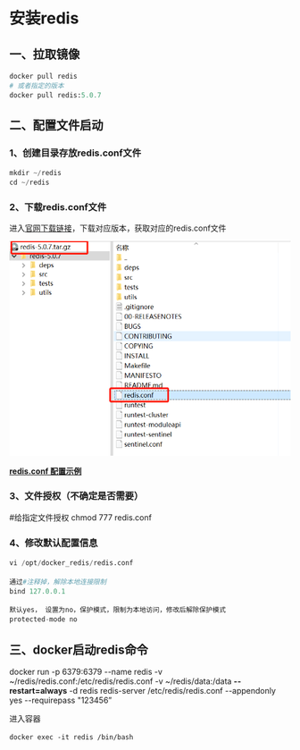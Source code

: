 # 安装redis

## 一、拉取镜像

```python
docker pull redis
# 或者指定的版本
docker pull redis:5.0.7
```

## 二、配置文件启动

### 1、创建目录存放redis.conf文件

```python
mkdir ~/redis
cd ~/redis
```

### 2、下载redis.conf文件

进入[官网下载链接](https://download.redis.io/releases/)，下载对应版本，获取对应的redis.conf文件

![image](安装redis1.png)

[**redis.conf 配置示例**](https://zhuanlan.zhihu.com/p/385487380)

### 3、文件授权（不确定是否需要）

#给指定文件授权 chmod 777 redis.conf

### 4、修改默认配置信息

```python
vi /opt/docker_redis/redis.conf

通过#注释掉，解除本地连接限制
bind 127.0.0.1

默认yes， 设置为no，保护模式，限制为本地访问，修改后解除保护模式
protected-mode no

```

## 三、docker启动redis命令

docker run -p 6379:6379 --name redis -v ~/redis/redis.conf:/etc/redis/redis.conf -v ~/redis/data:/data **--restart=always** -d redis redis-server /etc/redis/redis.conf --appendonly yes --requirepass "123456”

进入容器

`docker exec -it redis /bin/bash`